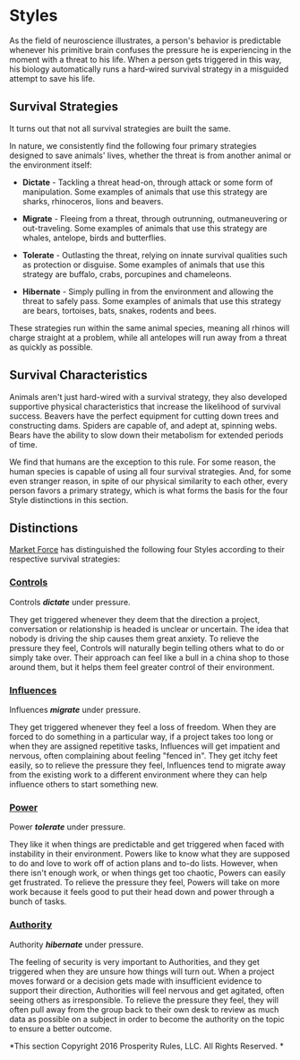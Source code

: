 # Styles

As the field of neuroscience illustrates, a person's behavior is predictable whenever his primitive brain confuses the pressure he is experiencing in the moment with a threat to his life. When a person gets triggered in this way, his biology automatically runs a hard-wired survival strategy in a misguided attempt to save his life.

## Survival Strategies

It turns out that not all survival strategies are built the same. 

In nature, we consistently find the following four primary strategies designed to save animals' lives, whether the threat is from another animal or the environment itself:

* **Dictate** - Tackling a threat head-on, through attack or some form of manipulation. Some examples of animals that use this strategy are sharks, rhinoceros, lions and beavers.

* **Migrate** - Fleeing from a threat, through outrunning, outmaneuvering or out-traveling. Some examples of animals that use this strategy are whales, antelope, birds and butterflies.

* **Tolerate** - Outlasting the threat, relying on innate survival qualities such as protection or disguise. Some examples of animals that use this strategy are buffalo, crabs, porcupines and chameleons.

* **Hibernate** - Simply pulling in from the environment and allowing the threat to safely pass. Some examples of animals that use this strategy are bears, tortoises, bats, snakes, rodents and bees.

These strategies run within the same animal species, meaning all rhinos will charge straight at a problem, while all antelopes will run away from a threat as quickly as possible.

## Survival Characteristics

Animals aren't just hard-wired with a survival strategy, they also developed supportive physical characteristics that increase the likelihood of survival success. Beavers have the perfect equipment for cutting down trees and constructing dams. Spiders are capable of, and adept at, spinning webs. Bears have the ability to slow down their metabolism for extended periods of time.

We find that humans are the exception to this rule. For some reason, the human species is capable of using all four survival strategies. And, for some even stranger reason, in spite of our physical similarity to each other, every person favors a primary strategy, which is what forms the basis for the four Style distinctions in this section.

## Distinctions
[Market Force](www.marketforceglobal.com) has distinguished the following four Styles according to their respective survival strategies:

### [Controls](control.md)

Controls ***dictate*** under pressure.

They get triggered whenever they deem that the direction a project, conversation or relationship is headed is unclear or uncertain. The idea that nobody is driving the ship causes them great anxiety. To relieve the pressure they feel, Controls will naturally begin telling others what to do or simply take over. Their approach can feel like a bull in a china shop to those around them, but it helps them feel greater control of their environment.

### [Influences](influence.md)

Influences ***migrate*** under pressure.

They get triggered whenever they feel a loss of freedom. When they are forced to do something in a particular way, if a project takes too long or when they are assigned repetitive tasks, Influences will get impatient and nervous, often complaining about feeling "fenced in". They get itchy feet easily, so to relieve the pressure they feel, Influences tend to migrate away from the existing work to a different environment where they can help influence others to start something new. 

### [Power](power.md)

Power ***tolerate*** under pressure.

They like it when things are predictable and get triggered when faced with  instability in their environment. Powers like to know what they are supposed to do and love to work off of action plans and to-do lists. However, when there isn't enough work, or when things get too chaotic, Powers can easily get frustrated. To relieve the pressure they feel, Powers will take on more work because it feels good to put their head down and power through a bunch of tasks.

### [Authority](authority.md)

Authority ***hibernate*** under pressure.

The feeling of security is very important to Authorities, and they get triggered when they are unsure how things will turn out. When a project moves forward or a decision gets made with insufficient evidence to support their direction, Authorities will feel nervous and get agitated, often seeing others as irresponsible. To relieve the pressure they feel, they will often pull away from the group back to their own desk to review as much data as possible on a subject in order to become the authority on the topic to ensure a better outcome.

*This section Copyright 2016 Prosperity Rules, LLC. All Rights Reserved.
*
